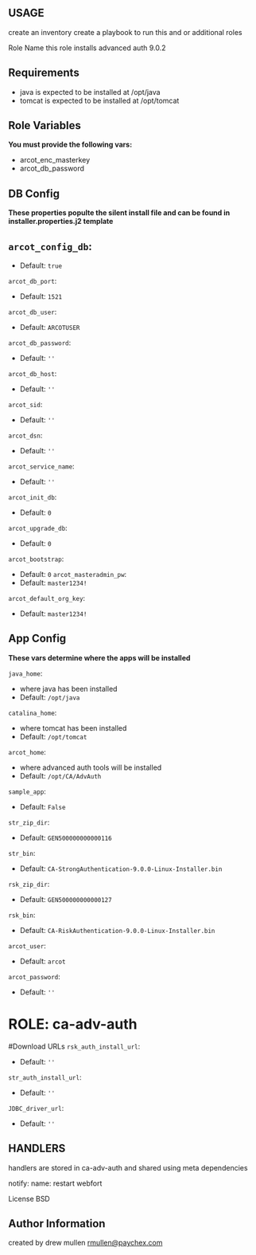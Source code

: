 USAGE
-----
create an inventory create a playbook to run this and or additional roles

Role Name
this role installs advanced auth 9.0.2

Requirements
------------
- java is expected to be installed at /opt/java
- tomcat is expected to be installed at /opt/tomcat

Role Variables
--------------
**You must provide the following vars:**
- arcot_enc_masterkey
- arcot_db_password

## DB Config
**These properties populte the silent install file and can be found in installer.properties.j2 template**


`arcot_config_db`: 
- 
- Default: `true`

`arcot_db_port`:

- Default: `1521`

`arcot_db_user`:

- Default: `ARCOTUSER`

`arcot_db_password`: 
- Default: `''`

`arcot_db_host`: 
- Default: `''`

`arcot_sid`: 
- Default: `''`

`arcot_dsn`: 
- Default: `''`

`arcot_service_name`: 
- Default: `''`

`arcot_init_db`:
- Default: `0`

`arcot_upgrade_db`: 
- Default: `0`

`arcot_bootstrap`: 
- Default: `0`
`arcot_masteradmin_pw`: 
- Default: `master1234!`

`arcot_default_org_key`: 
- Default: `master1234!`

## App Config
**These vars determine where the apps will be installed**

`java_home`: 
- where java has been installed
- Default: `/opt/java`

`catalina_home`: 
- where tomcat has been installed
- Default: `/opt/tomcat`

`arcot_home`: 
- where advanced auth tools will be installed
- Default: `/opt/CA/AdvAuth`

`sample_app`: 
- Default: `False`

`str_zip_dir`: 
- Default: `GEN500000000000116`

`str_bin`: 
- Default: `CA-StrongAuthentication-9.0.0-Linux-Installer.bin`

`rsk_zip_dir`: 
- Default: `GEN500000000000127`

`rsk_bin`: 
- Default: `CA-RiskAuthentication-9.0.0-Linux-Installer.bin`

`arcot_user`: 
- Default: `arcot`

`arcot_password`: 
- Default: `''`

# ROLE: ca-adv-auth
#Download URLs
`rsk_auth_install_url`: 
- Default: `''`

`str_auth_install_url`: 
- Default: `''`

`JDBC_driver_url`: 
- Default: `''`


HANDLERS
--------
handlers are stored in ca-adv-auth and shared using meta dependencies

notify:
name: restart webfort


License
BSD

Author Information
------------------
created by drew mullen rmullen@paychex.com
